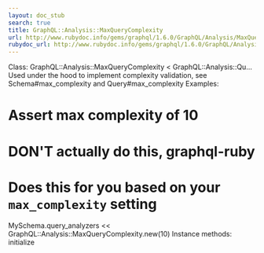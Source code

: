 ```yaml
---
layout: doc_stub
search: true
title: GraphQL::Analysis::MaxQueryComplexity
url: http://www.rubydoc.info/gems/graphql/1.6.0/GraphQL/Analysis/MaxQueryComplexity
rubydoc_url: http://www.rubydoc.info/gems/graphql/1.6.0/GraphQL/Analysis/MaxQueryComplexity
---
```


Class: GraphQL::Analysis::MaxQueryComplexity < GraphQL::Analysis::Qu...
Used under the hood to implement complexity validation, see
Schema#max_complexity and Query#max_complexity 
Examples:
# Assert max complexity of 10
# DON'T actually do this, graphql-ruby
# Does this for you based on your `max_complexity` setting
MySchema.query_analyzers << GraphQL::Analysis::MaxQueryComplexity.new(10)
Instance methods:
initialize

